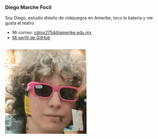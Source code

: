 ### Diego Marche Focil
 Soy Diego, estudio diseño de videjuegos en Amerike, toco la bateria y me gusta el teatro
 - Mi correo: [cdmx2754@amerike.edu.mx](cdmx2754@amerike.edu.mx)
 - [Mi perfil de _GitHub_](https://github.com/Ophion-73)
 
 ![Diego Marche Focil](../img/DiegoMarche.png)
 ---